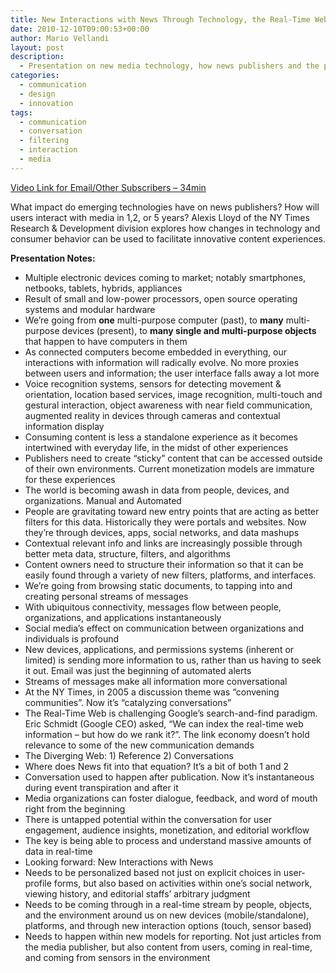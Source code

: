 ```yaml
---
title: New Interactions with News Through Technology, the Real-Time Web, and Actors
date: 2010-12-10T09:00:53+00:00
author: Mario Vellandi
layout: post
description:
  - Presentation on new media technology, how news publishers and the public will interact in co-creating content, the real-time web's effect, and conversations
categories:
  - communication
  - design
  - innovation
tags:
  - communication
  - conversation
  - filtering
  - interaction
  - media
---
```

[Video Link for Email/Other Subscribers &#8211; 34min](http://vimeo.com/9832629)

What impact do emerging technologies have on news publishers? How will users interact with media in 1,2, or 5 years? Alexis Lloyd of the NY Times Research & Development division explores how changes in technology and consumer behavior can be used to facilitate innovative content experiences.

**Presentation Notes:**

  * Multiple electronic devices coming to market; notably smartphones, netbooks, tablets, hybrids, appliances
  * Result of small and low-power processors, open source operating systems and modular hardware
  * We&#8217;re going from **one** multi-purpose computer (past), to **many** multi-purpose devices (present), to **many single and multi-purpose objects** that happen to have computers in them
  * As connected computers become embedded in everything, our interactions with information will radically evolve. No more proxies between users and information; the user interface falls away a lot more
  * Voice recognition systems, sensors for detecting movement & orientation, location based services, image recognition, multi-touch and gestural interaction, object awareness with near field communication, augmented reality in devices through cameras and contextual information display
  * Consuming content is less a standalone experience as it becomes intertwined with everyday life, in the midst of other experiences
  * Publishers need to create &#8220;sticky&#8221; content that can be accessed outside of their own environments. Current monetization models are immature for these experiences
  * The world is becoming awash in data from people, devices, and organizations. Manual and Automated
  * People are gravitating toward new entry points that are acting as better filters for this data. Historically they were portals and websites. Now they&#8217;re through devices, apps, social networks, and data mashups
  * Contextual relevant info and links are increasingly possible through better meta data, structure, filters, and algorithms
  * Content owners need to structure their information so that it can be easily found through a variety of new filters, platforms, and interfaces.
  * We&#8217;re going from browsing static documents, to tapping into and creating personal streams of messages
  * With ubiquitous connectivity, messages flow between people, organizations, and applications instantaneously
  * Social media&#8217;s effect on communication between organizations and individuals is profound
  * New devices, applications, and permissions systems (inherent or limited) is sending more information to us, rather than us having to seek it out. Email was just the beginning of automated alerts
  * Streams of messages make all information more conversational
  * At the NY Times, in 2005 a discussion theme was &#8220;convening communities&#8221;. Now it&#8217;s &#8220;catalyzing conversations&#8221;
  * The Real-Time Web is challenging Google&#8217;s search-and-find paradigm. Eric Schmidt (Google CEO) asked, &#8220;We can index the real-time web information &#8211; but how do we rank it?&#8221;. The link economy doesn&#8217;t hold relevance to some of the new communication demands
  * The Diverging Web: 1) Reference 2) Conversations
  * Where does News fit into that equation? It&#8217;s a bit of both 1 and 2
  * Conversation used to happen after publication. Now it&#8217;s instantaneous during event transpiration and after it
  * Media organizations can foster dialogue, feedback, and word of mouth right from the beginning
  * There is untapped potential within the conversation for user engagement, audience insights, monetization, and editorial workflow
  * The key is being able to process and understand massive amounts of data in real-time
  * Looking forward: New Interactions with News
  * Needs to be personalized based not just on explicit choices in user-profile forms, but also based on activities within one&#8217;s social network, viewing history, and editorial staffs&#8217; arbitrary judgment
  * Needs to be coming through in a real-time stream by people, objects, and the environment around us on new devices (mobile/standalone), platforms, and through new interaction options (touch, sensor based)
  * Needs to happen within new models for reporting. Not just articles from the media publisher, but also content from users, coming in real-time, and coming from sensors in the environment
